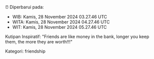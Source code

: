 ⏰ Diperbarui pada:
- WIB: Kamis, 28 November 2024 03.27.46 UTC
- WITA: Kamis, 28 November 2024 04.27.46 UTC
- WIT: Kamis, 28 November 2024 05.27.46 UTC

Kutipan Inspiratif:
"Friends are like money in the bank, longer you keep them, the more they are worth!!!"


Kategori: friendship

